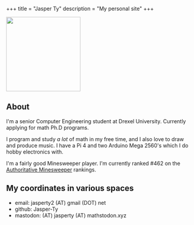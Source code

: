 +++
title = "Jasper Ty"
description = "My personal site"
+++

<img src="/logo_no_bg.png" width="200" height="200">

## About
I'm a senior Computer Engineering student at Drexel University. Currently applying for math Ph.D programs.

I program and study *a lot* of math in my free time, and I also love to draw and produce music. 
I have a Pi 4 and two Arduino Mega 2560's which I do hobby electronics with.

I'm a fairly good Minesweeper player. I'm currently ranked #462 on the [Authoritative Minesweeper](https://minesweepergame.com/world-rankings.php) rankings.



## My coordinates in various spaces

- email: jasperty2 (AT) gmail (DOT) net <br>
- github: Jasper-Ty <br>
- mastodon: (AT) jasperty (AT) mathstodon.xyz <br>
